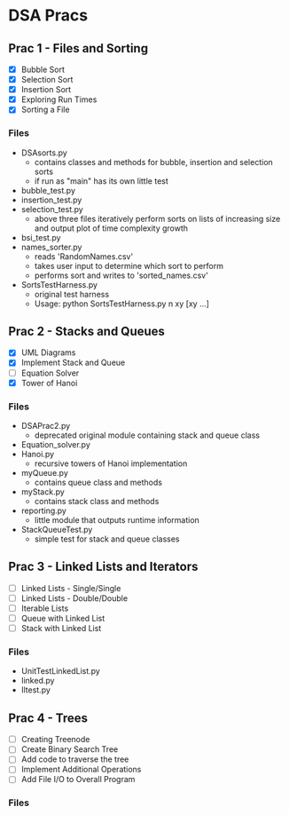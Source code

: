 # DSA Pracs

## Prac 1 - Files and Sorting

 - [x] Bubble Sort 
 - [x] Selection Sort
 - [x] Insertion Sort
 - [x] Exploring Run Times
 - [x] Sorting a File
 
 ### Files
 
 * DSAsorts.py
    - contains classes and methods for bubble, insertion and selection sorts
    - if run as "main" has its own little test
 * bubble_test.py
 * insertion_test.py
 * selection_test.py
    - above three files iteratively perform sorts on lists
    of increasing size and output plot of time complexity growth
 * bsi_test.py
 * names_sorter.py
    - reads 'RandomNames.csv'
    - takes user input to determine which sort to perform
    - performs sort and writes to 'sorted_names.csv'
 * SortsTestHarness.py
    - original test harness
    - Usage: python SortsTestHarness.py n xy [xy ...]

## Prac 2 - Stacks and Queues

 - [x] UML Diagrams
 - [x] Implement Stack and Queue
 - [ ] Equation Solver
 - [x] Tower of Hanoi
 
  ### Files
 
 * DSAPrac2.py
    - deprecated original module containing stack and queue class
 * Equation_solver.py
 * Hanoi.py
    - recursive towers of Hanoi implementation
 * myQueue.py
    - contains queue class and methods
 * myStack.py
    - contains stack class and methods
 * reporting.py
    - little module that outputs runtime information
 * StackQueueTest.py
    - simple test for stack and queue classes
    
## Prac 3 - Linked Lists and Iterators

 - [ ] Linked Lists - Single/Single
 - [ ] Linked Lists - Double/Double 
 - [ ] Iterable Lists
 - [ ] Queue with Linked List
 - [ ] Stack with Linked List
 
  ### Files
 
 * UnitTestLinkedList.py
 * linked.py
 * lltest.py
 
 ## Prac 4 - Trees
 
 - [ ] Creating Treenode
 - [ ] Create Binary Search Tree
 - [ ] Add code to traverse the tree
 - [ ] Implement Additional Operations
 - [ ] Add File I/O to Overall Program
 
  ### Files
  